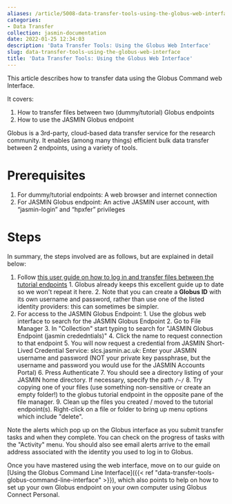 ```yaml
---
aliases: /article/5008-data-transfer-tools-using-the-globus-web-interface
categories:
- Data Transfer
collection: jasmin-documentation
date: 2022-01-25 12:34:03
description: 'Data Transfer Tools: Using the Globus Web Interface'
slug: data-transfer-tools-using-the-globus-web-interface
title: 'Data Transfer Tools: Using the Globus Web Interface'
---
```


This article describes how to transfer data using the Globus Command web
Interface.

It covers:

  1. How to transfer files between two (dummy/tutorial) Globus endpoints
  2. How to use the JASMIN Globus endpoint

Globus is a 3rd-party, cloud-based data transfer service for the research
community. It enables (among many things) efficient bulk data transfer between
2 endpoints, using a variety of tools.

# Prerequisites

  1. For dummy/tutorial endpoints: A web browser and internet connection
  2. For JASMIN Globus endpoint: An active JASMIN user account, with “jasmin-login” and “hpxfer” privileges

# Steps

In summary, the steps involved are as follows, but are explained in detail
below:

  1. Follow [this user guide on how to log in and transfer files between the tutorial endpoints](https://docs.globus.org/how-to/get-started/)
    1. Globus already keeps this excellent guide up to date so we won't repeat it here.
    2. Note that you can create a **Globus ID** with its own username and password, rather than use one of the listed identity providers: this can sometimes be simpler.
  2. For access to the JASMIN Globus Endpoint: 
    1. Use the globus web interface to search for the JASMIN Globus Endpoint
    2. Go to File Manager
    3. In "Collection" start typing to search for "JASMIN Globus Endpoint (jasmin crededntials)"
    4. Click the name to request connection to that endpoint
    5. You will now request a credential from JASMIN Short-Lived Credential Service: slcs.jasmin.ac.uk: Enter your JASMIN username and password (NOT your private key passphrase, but the username and password you would use for the JASMIN Accounts Portal)
    6. Press Authenticate
    7. You should see a directory listing of your JASMIN home directory. If necessary, specify the path `/~/`
    8. Try copying one of your files (use something non-sensitive or create an empty folder!) to the globus tutorial endpoint in the opposite pane of the file manager.
    9. Clean up the files you created / moved to the tutorial endpoint(s). Right-click on a file or folder to bring up menu options which include "delete".

Note the alerts which pop up on the Globus interface as you submit transfer
tasks and when they complete. You can check on the progress of tasks with the
"Activity" menu. You should also see email alerts arrive to the email address
associated with the identity you used to log in to Globus.

Once you have mastered using the web interface, move on to our guide on [Using
the Globus Command Line Interface]({{< ref "data-transfer-tools-globus-command-line-interface" >}}), which also points to help on how to set up your
own Globus endpoint on your own computer using Globus Connect Personal.


